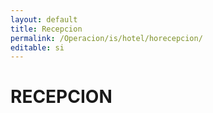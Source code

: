 ```yaml
---
layout: default
title: Recepcion
permalink: /Operacion/is/hotel/horecepcion/
editable: si
---
```


# RECEPCION

